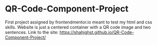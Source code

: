 # QR-Code-Component-Project
First project assigned by frontendmentor.io meant to test my html and css skills.
Website is just a centered container with a QR code image and two sentences.
Link to the site: https://shahjghst.github.io/QR-Code-Component-Project/
